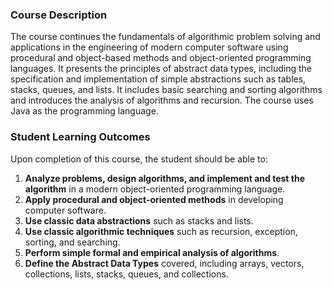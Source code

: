 ### Course Description
The course continues the fundamentals of algorithmic problem solving and applications in the engineering of modern computer software using procedural and object-based methods and object-oriented programming languages. It presents the principles of abstract data types, including the specification and implementation of simple abstractions such as tables, stacks, queues, and lists. It includes basic searching and sorting algorithms and introduces the analysis of algorithms and recursion. The course uses Java as the programming language.

### Student Learning Outcomes
Upon completion of this course, the student should be able to:

1. **Analyze problems, design algorithms, and implement and test the algorithm** in a modern object-oriented programming language.
2. **Apply procedural and object-oriented methods** in developing computer software.
3. **Use classic data abstractions** such as stacks and lists.
4. **Use classic algorithmic techniques** such as recursion, exception, sorting, and searching.
5. **Perform simple formal and empirical analysis of algorithms**.
6. **Define the Abstract Data Types** covered, including arrays, vectors, collections, lists, stacks, queues, and collections.

